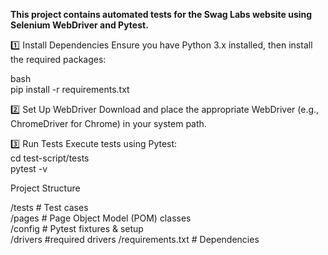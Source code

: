 <b>This project contains automated tests for the Swag Labs website using Selenium WebDriver and Pytest.</b>

1️⃣ Install Dependencies
Ensure you have Python 3.x installed, then install the required packages:

bash
<br>pip install -r requirements.txt

2️⃣ Set Up WebDriver
Download and place the appropriate WebDriver (e.g., ChromeDriver for Chrome) in your system path.

3️⃣ Run Tests
Execute tests using Pytest:
<br>cd test-script/tests
<br>pytest -v

Project Structure

/tests           # Test cases  
/pages           # Page Object Model (POM) classes  
/config          # Pytest fixtures & setup  
/drivers         #required drivers
/requirements.txt # Dependencies  
